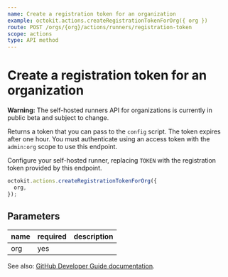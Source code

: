 ```yaml
---
name: Create a registration token for an organization
example: octokit.actions.createRegistrationTokenForOrg({ org })
route: POST /orgs/{org}/actions/runners/registration-token
scope: actions
type: API method
---
```


# Create a registration token for an organization

**Warning:** The self-hosted runners API for organizations is currently in public beta and subject to change.

Returns a token that you can pass to the `config` script. The token expires after one hour. You must authenticate using an access token with the `admin:org` scope to use this endpoint.

Configure your self-hosted runner, replacing `TOKEN` with the registration token provided by this endpoint.

```js
octokit.actions.createRegistrationTokenForOrg({
  org,
});
```

## Parameters

<table>
  <thead>
    <tr>
      <th>name</th>
      <th>required</th>
      <th>description</th>
    </tr>
  </thead>
  <tbody>
    <tr><td>org</td><td>yes</td><td>

</td></tr>
  </tbody>
</table>

See also: [GitHub Developer Guide documentation](https://developer.github.com/v3/actions/self-hosted-runners/#create-a-registration-token-for-an-organization).
